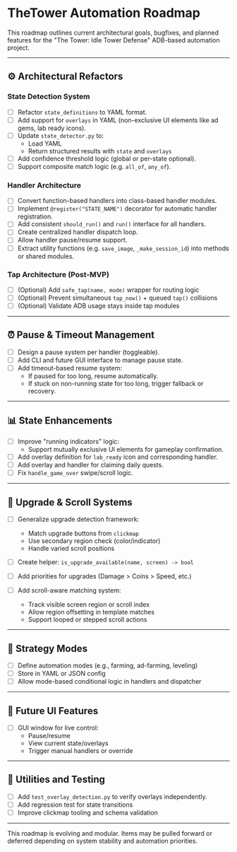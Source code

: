 # TheTower Automation Roadmap

This roadmap outlines current architectural goals, bugfixes, and planned features for the "The Tower: Idle Tower Defense" ADB-based automation project.

---

## ⚙️ Architectural Refactors

### State Detection System
- [ ] Refactor `state_definitions` to YAML format.
- [ ] Add support for `overlays` in YAML (non-exclusive UI elements like ad gems, lab ready icons).
- [ ] Update `state_detector.py` to:
  - Load YAML
  - Return structured results with `state` and `overlays`
- [ ] Add confidence threshold logic (global or per-state optional).
- [ ] Support composite match logic (e.g. `all_of`, `any_of`).

### Handler Architecture
- [ ] Convert function-based handlers into class-based handler modules.
- [ ] Implement `@register("STATE_NAME")` decorator for automatic handler registration.
- [ ] Add consistent `should_run()` and `run()` interface for all handlers.
- [ ] Create centralized handler dispatch loop.
- [ ] Allow handler pause/resume support.
- [ ] Extract utility functions (e.g. `save_image`, `_make_session_id`) into methods or shared modules.

### Tap Architecture (Post-MVP)
- [ ] (Optional) Add `safe_tap(name, mode)` wrapper for routing logic
- [ ] (Optional) Prevent simultaneous `tap_now()` + queued `tap()` collisions
- [ ] (Optional) Validate ADB usage stays inside tap modules

---

## ⏰ Pause & Timeout Management

- [ ] Design a pause system per handler (toggleable).
- [ ] Add CLI and future GUI interface to manage pause state.
- [ ] Add timeout-based resume system:
  - If paused for too long, resume automatically.
  - If stuck on non-running state for too long, trigger fallback or recovery.

---

## 📊 State Enhancements

- [ ] Improve "running indicators" logic:
  - Support mutually exclusive UI elements for gameplay confirmation.
- [ ] Add overlay definition for `lab_ready` icon and corresponding handler.
- [ ] Add overlay and handler for claiming daily quests.
- [ ] Fix `handle_game_over` swipe/scroll logic.

---

## 🔄 Upgrade & Scroll Systems

- [ ] Generalize upgrade detection framework:
  - Match upgrade buttons from `clickmap`
  - Use secondary region check (color/indicator)
  - Handle varied scroll positions
- [ ] Create helper: `is_upgrade_available(name, screen) -> bool`
- [ ] Add priorities for upgrades (Damage > Coins > Speed, etc.)

- [ ] Add scroll-aware matching system:
  - Track visible screen region or scroll index
  - Allow region offsetting in template matches
  - Support looped or stepped scroll actions

---

## 🔢 Strategy Modes

- [ ] Define automation modes (e.g., farming, ad-farming, leveling)
- [ ] Store in YAML or JSON config
- [ ] Allow mode-based conditional logic in handlers and dispatcher

---

## 🎨 Future UI Features

- [ ] GUI window for live control:
  - Pause/resume
  - View current state/overlays
  - Trigger manual handlers or override

---

## 🔄 Utilities and Testing

- [ ] Add `test_overlay_detection.py` to verify overlays independently.
- [ ] Add regression test for state transitions
- [ ] Improve clickmap tooling and schema validation

---

This roadmap is evolving and modular. Items may be pulled forward or deferred depending on system stability and automation priorities.


